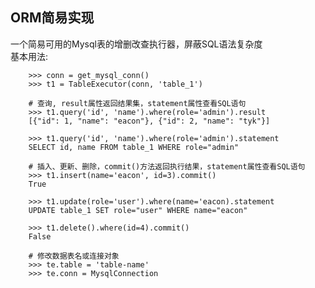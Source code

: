 ## ORM简易实现

一个简易可用的Mysql表的增删改查执行器，屏蔽SQL语法复杂度  
    基本用法:
    
        >>> conn = get_mysql_conn()
        >>> t1 = TableExecutor(conn, 'table_1')

        # 查询, result属性返回结果集，statement属性查看SQL语句
        >>> t1.query('id', 'name').where(role='admin').result
        [{"id": 1, "name": "eacon"}, {"id": 2, "name": "tyk"}]

        >>> t1.query('id', 'name').where(role='admin').statement
        SELECT id, name FROM table_1 WHERE role="admin"

        # 插入、更新、删除，commit()方法返回执行结果，statement属性查看SQL语句
        >>> t1.insert(name='eacon', id=3).commit()
        True

        >>> t1.update(role='user').where(name='eacon).statement
        UPDATE table_1 SET role="user" WHERE name="eacon"

        >>> t1.delete().where(id=4).commit()
        False

        # 修改数据表名或连接对象
        >>> te.table = 'table-name'
        >>> te.conn = MysqlConnection